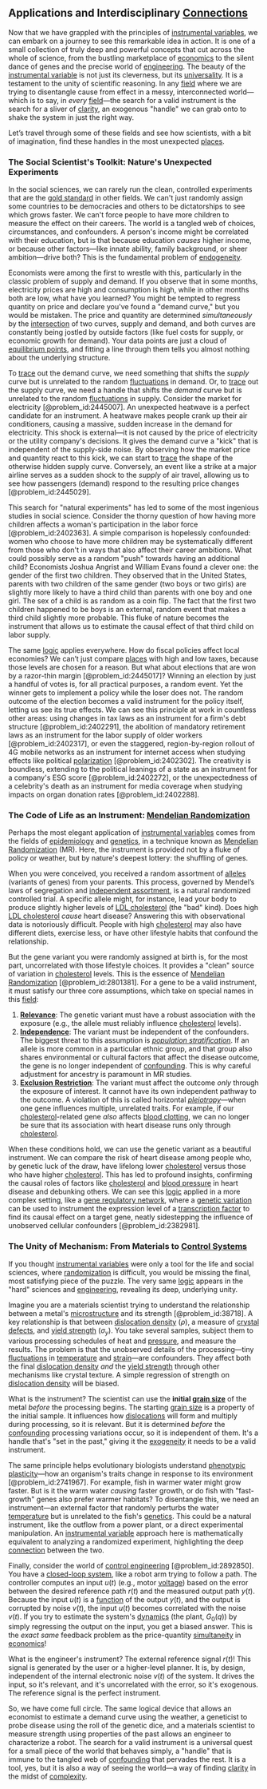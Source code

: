 ## Applications and Interdisciplinary [Connections](@article_id:193345)

Now that we have grappled with the principles of [instrumental variables](@article_id:141830), we can embark on a journey to see this remarkable idea in action. It is one of a small collection of truly deep and powerful concepts that cut across the whole of science, from the bustling marketplace of [economics](@article_id:271560) to the silent dance of genes and the precise world of [engineering](@article_id:275179). The beauty of the [instrumental variable](@article_id:137357) is not just its cleverness, but its [universality](@article_id:139254). It is a testament to the unity of scientific reasoning. In any [field](@article_id:151652) where we are trying to disentangle cause from effect in a messy, interconnected world—which is to say, in *every* [field](@article_id:151652)—the search for a valid instrument is the search for a sliver of [clarity](@article_id:191166), an exogenous "handle" we can grab onto to shake the system in just the right way.

Let’s travel through some of these fields and see how scientists, with a bit of imagination, find these handles in the most unexpected [places](@article_id:187379).

### The Social Scientist's Toolkit: Nature's Unexpected Experiments

In the social sciences, we can rarely run the clean, controlled experiments that are the [gold standard](@article_id:198747) in other fields. We can't just randomly assign some countries to be democracies and others to be dictatorships to see which grows faster. We can't force people to have more children to measure the effect on their careers. The world is a tangled web of choices, circumstances, and confounders. A person's income might be correlated with their education, but is that because education *causes* higher income, or because other factors—like innate ability, family background, or sheer ambition—drive both? This is the fundamental problem of [endogeneity](@article_id:141631).

Economists were among the first to wrestle with this, particularly in the classic problem of supply and demand. If you observe that in some months, electricity prices are high and consumption is high, while in other months both are low, what have you learned? You might be tempted to regress quantity on price and declare you've found a "demand curve," but you would be mistaken. The price and quantity are determined *simultaneously* by the [intersection](@article_id:159395) of two curves, supply and demand, and both curves are constantly being jostled by outside factors (like fuel costs for supply, or economic growth for demand). Your data points are just a cloud of [equilibrium points](@article_id:167009), and fitting a line through them tells you almost nothing about the underlying structure.

To [trace](@article_id:148773) out the demand curve, we need something that shifts the *supply* curve but is unrelated to the random [fluctuations](@article_id:150006) in demand. Or, to [trace](@article_id:148773) out the supply curve, we need a handle that shifts the *demand* curve but is unrelated to the random [fluctuations](@article_id:150006) in supply. Consider the market for electricity [@problem_id:2445007]. An unexpected heatwave is a perfect candidate for an instrument. A heatwave makes people crank up their air conditioners, causing a massive, sudden increase in the demand for electricity. This shock is external—it is not caused by the price of electricity or the utility company's decisions. It gives the demand curve a "kick" that is independent of the supply-side noise. By observing how the market price and quantity react to this kick, we can start to [trace](@article_id:148773) the shape of the otherwise hidden supply curve. Conversely, an event like a strike at a major airline serves as a sudden shock to the *supply* of air travel, allowing us to see how passengers (demand) respond to the resulting price changes [@problem_id:2445029].

This search for "natural experiments" has led to some of the most ingenious studies in social science. Consider the thorny question of how having more children affects a woman's participation in the labor force [@problem_id:2402363]. A simple comparison is hopelessly confounded: women who choose to have more children may be systematically different from those who don't in ways that also affect their career ambitions. What could possibly serve as a random "push" towards having an additional child? Economists Joshua Angrist and William Evans found a clever one: the gender of the first two children. They observed that in the United States, parents with two children of the same gender (two boys or two girls) are slightly more likely to have a third child than parents with one boy and one girl. The sex of a child is as random as a coin flip. The fact that the first two children happened to be boys is an external, random event that makes a third child slightly more probable. This fluke of nature becomes the instrument that allows us to estimate the causal effect of that third child on labor supply.

The same [logic](@article_id:266330) applies everywhere. How do fiscal policies affect local economies? We can’t just compare [places](@article_id:187379) with high and low taxes, because those levels are chosen for a reason. But what about elections that are won by a razor-thin margin [@problem_id:2445017]? Winning an election by just a handful of votes is, for all practical purposes, a random event. Yet the winner gets to implement a policy while the loser does not. The random outcome of the election becomes a valid instrument for the policy itself, letting us see its true effects. We can see this principle at work in countless other areas: using changes in tax laws as an instrument for a firm's debt structure [@problem_id:2402291], the abolition of mandatory retirement laws as an instrument for the labor supply of older workers [@problem_id:2402317], or even the staggered, region-by-region rollout of 4G mobile networks as an instrument for internet access when studying effects like political [polarization](@article_id:157624) [@problem_id:2402302]. The creativity is boundless, extending to the political leanings of a state as an instrument for a company's ESG score [@problem_id:2402272], or the unexpectedness of a celebrity's death as an instrument for media coverage when studying impacts on organ donation rates [@problem_id:2402288].

### The Code of Life as an Instrument: [Mendelian Randomization](@article_id:146689)

Perhaps the most elegant application of [instrumental variables](@article_id:141830) comes from the fields of [epidemiology](@article_id:140915) and [genetics](@article_id:144677), in a technique known as [Mendelian Randomization](@article_id:146689) (MR). Here, the instrument is provided not by a fluke of policy or weather, but by nature's deepest lottery: the shuffling of genes.

When you were conceived, you received a random assortment of [alleles](@article_id:141494) (variants of genes) from your parents. This process, governed by Mendel’s laws of segregation and [independent assortment](@article_id:141427), is a natural randomized controlled trial. A specific allele might, for instance, lead your body to produce slightly higher levels of [LDL cholesterol](@article_id:172160) (the "bad" kind). Does high [LDL cholesterol](@article_id:172160) *cause* heart disease? Answering this with observational data is notoriously difficult. People with high [cholesterol](@article_id:138977) may also have different diets, exercise less, or have other lifestyle habits that confound the relationship.

But the gene variant you were randomly assigned at birth is, for the most part, uncorrelated with those lifestyle choices. It provides a "clean" source of variation in [cholesterol](@article_id:138977) levels. This is the essence of [Mendelian Randomization](@article_id:146689) [@problem_id:2801381]. For a gene to be a valid instrument, it must satisfy our three core assumptions, which take on special names in this [field](@article_id:151652):
1.  **[Relevance](@article_id:260541)**: The genetic variant must have a robust association with the exposure (e.g., the allele must reliably influence [cholesterol](@article_id:138977) levels).
2.  **[Independence](@article_id:187285)**: The variant must be independent of the confounders. The biggest threat to this assumption is *[population stratification](@article_id:175048)*. If an allele is more common in a particular ethnic group, and that group also shares environmental or cultural factors that affect the disease outcome, the gene is no longer independent of [confounding](@article_id:260132). This is why careful adjustment for ancestry is paramount in MR studies.
3.  **[Exclusion Restriction](@article_id:141915)**: The variant must affect the outcome *only* through the exposure of interest. It cannot have its own independent pathway to the outcome. A violation of this is called horizontal *[pleiotropy](@article_id:139028)*—when one gene influences multiple, unrelated traits. For example, if our [cholesterol](@article_id:138977)-related gene *also* affects [blood clotting](@article_id:149478), we can no longer be sure that its association with heart disease runs only through [cholesterol](@article_id:138977).

When these conditions hold, we can use the genetic variant as a beautiful instrument. We can compare the risk of heart disease among people who, by genetic luck of the draw, have lifelong lower [cholesterol](@article_id:138977) versus those who have higher [cholesterol](@article_id:138977). This has led to profound insights, confirming the causal roles of factors like [cholesterol](@article_id:138977) and [blood pressure](@article_id:177402) in heart disease and debunking others. We can see this [logic](@article_id:266330) applied in a more complex setting, like a [gene regulatory network](@article_id:152046), where a [genetic variation](@article_id:141470) can be used to instrument the expression level of a [transcription factor](@article_id:137366) to find its causal effect on a target gene, neatly sidestepping the influence of unobserved cellular confounders [@problem_id:2382981].

### The Unity of Mechanism: From Materials to [Control Systems](@article_id:154797)

If you thought [instrumental variables](@article_id:141830) were only a tool for the life and social sciences, where [randomization](@article_id:197692) is difficult, you would be missing the final, most satisfying piece of the puzzle. The very same [logic](@article_id:266330) appears in the "hard" sciences and [engineering](@article_id:275179), revealing its deep, underlying unity.

Imagine you are a materials scientist trying to understand the relationship between a metal's [microstructure](@article_id:148107) and its strength [@problem_id:38718]. A key relationship is that between [dislocation density](@article_id:161098) ($\rho$), a measure of [crystal defects](@article_id:143851), and [yield strength](@article_id:161660) ($\sigma_y$). You take several samples, subject them to various processing schedules of heat and [pressure](@article_id:141669), and measure the results. The problem is that the unobserved details of the processing—tiny [fluctuations](@article_id:150006) in [temperature](@article_id:145715) and [strain](@article_id:157877)—are confounders. They affect both the final [dislocation density](@article_id:161098) *and* the [yield strength](@article_id:161660) through other mechanisms like crystal texture. A simple regression of strength on [dislocation density](@article_id:161098) will be biased.

What is the instrument? The scientist can use the **initial [grain size](@article_id:160966)** of the metal *before* the processing begins. The starting [grain size](@article_id:160966) is a property of the initial sample. It influences how [dislocations](@article_id:138085) will form and multiply during processing, so it is relevant. But it is determined *before* the [confounding](@article_id:260132) processing variations occur, so it is independent of them. It's a handle that's "set in the past," giving it the [exogeneity](@article_id:145776) it needs to be a valid instrument.

The same principle helps evolutionary biologists understand [phenotypic plasticity](@article_id:149252)—how an organism's traits change in response to its environment [@problem_id:2741967]. For example, fish in warmer water might grow faster. But is it the warm water *causing* faster growth, or do fish with "fast-growth" genes also prefer warmer habitats? To disentangle this, we need an instrument—an external factor that randomly perturbs the water [temperature](@article_id:145715) but is unrelated to the fish's [genetics](@article_id:144677). This could be a natural instrument, like the outflow from a power plant, or a direct experimental manipulation. An [instrumental variable](@article_id:137357) approach here is mathematically equivalent to analyzing a randomized experiment, highlighting the deep [connection](@article_id:157984) between the two.

Finally, consider the world of [control engineering](@article_id:149365) [@problem_id:2892850]. You have a [closed-loop system](@article_id:272405), like a robot arm trying to follow a path. The controller computes an input $u(t)$ (e.g., motor [voltage](@article_id:261342)) based on the error between the desired reference path $r(t)$ and the measured output path $y(t)$. Because the input $u(t)$ is a [function](@article_id:141001) of the output $y(t)$, and the output is corrupted by noise $v(t)$, the input $u(t)$ becomes correlated with the noise $v(t)$. If you try to estimate the system's [dynamics](@article_id:163910) (the plant, $G_0(q)$) by simply regressing the output on the input, you get a biased answer. This is the *exact same* feedback problem as the price-quantity [simultaneity](@article_id:193224) in [economics](@article_id:271560)!

What is the engineer's instrument? The external reference signal $r(t)$! This signal is generated by the user or a higher-level planner. It is, by design, independent of the internal electronic noise $v(t)$ of the system. It drives the input, so it's relevant, and it's uncorrelated with the error, so it's exogenous. The reference signal is the perfect instrument.

So, we have come full circle. The same logical device that allows an economist to estimate a demand curve using the weather, a geneticist to probe disease using the roll of the genetic dice, and a materials scientist to measure strength using properties of the past allows an engineer to characterize a robot. The search for a valid instrument is a universal quest for a small piece of the world that behaves simply, a "handle" that is immune to the tangled web of [confounding](@article_id:260132) that pervades the rest. It is a tool, yes, but it is also a way of seeing the world—a way of finding [clarity](@article_id:191166) in the midst of [complexity](@article_id:265609).
